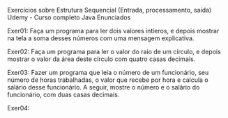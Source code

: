 Exercícios sobre Estrutura Sequencial (Entrada, processamento, saída)
                Udemy - Curso completo Java
Enunciados

Exer01:
Faça um programa para ler dois valores intieros, e depois mostrar na tela a soma desses números com uma mensagem explicativa.

Exer02:
Faça um programa para ler o valor do raio de um círculo, e depois mostrar o valor da área deste círculo com quatro casas decimais.

Exer03:
Fazer um programa que leia o número de um funcionário, seu número de horas trabalhadas, o valor que recebe por hora e calcula o salário desse funcionário. A seguir, mostre o número e o salário do funcionário, com duas casas decimais.

Exer04:
